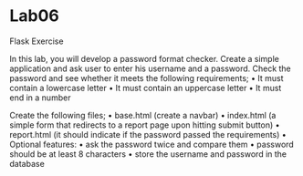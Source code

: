 # Lab06

Flask Exercise

In this lab, you will develop a password format checker. Create a simple application and ask user to enter his username and a password. Check the password and see whether it meets the following requirements;
•	It must contain a lowercase letter
•	It must contain an uppercase letter
•	It must end in a number

Create the following files; 
•	base.html (create a navbar)
•	index.html (a simple form that redirects to a report page upon hitting submit button)
•	report.html (it should indicate if the password passed the requirements)
•	
Optional features: 
•	ask the password twice and compare them
•	password should be at least 8 characters
•	store the username and password in the database
